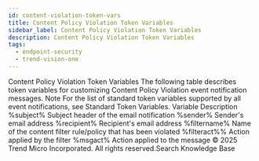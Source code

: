 ```yaml
---
id: content-violation-token-vars
title: Content Policy Violation Token Variables
sidebar_label: Content Policy Violation Token Variables
description: Content Policy Violation Token Variables
tags:
  - endpoint-security
  - trend-vision-one
---
```


 Content Policy Violation Token Variables The following table describes token variables for customizing Content Policy Violation event notification messages. Note For the list of standard token variables supported by all event notifications, see Standard Token Variables. Variable Description %subject% Subject header of the email notification %sender% Sender's email address %recipient% Recipient's email address %filtername% Name of the content filter rule/policy that has been violated %filteract%% Action applied by the filter %msgact% Action applied to the message © 2025 Trend Micro Incorporated. All rights reserved.Search Knowledge Base